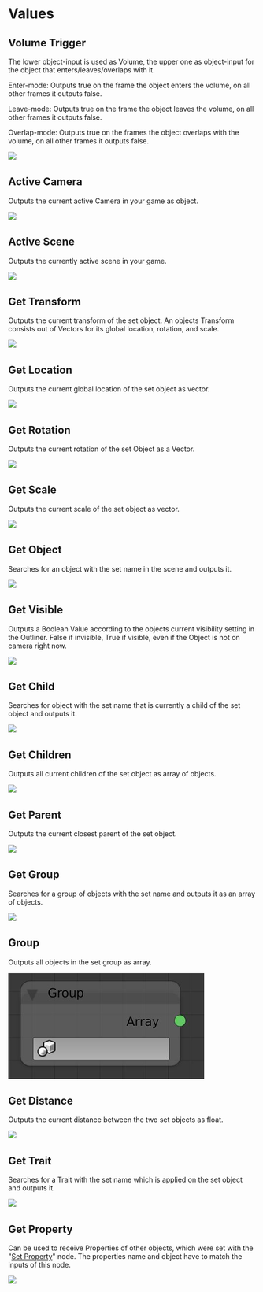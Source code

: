 # Values

## Volume Trigger

The lower object-input is used as Volume, the upper one as object-input for the object that enters/leaves/overlaps with it.

Enter-mode: Outputs true on the frame the object enters the volume, on all other frames it outputs false.

Leave-mode: Outputs true on the frame the object leaves the volume, on all other frames it outputs false.

Overlap-mode: Outputs true on the frames the object overlaps with the volume, on all other frames it outputs false.

![](/assets/Volume-trigger.JPG)


## Active Camera

Outputs the current active Camera in your game as object.

![](/assets/active-camera.JPG)

## Active Scene

Outputs the currently active scene in your game.

![](/assets/active-scene.JPG)

## Get Transform

Outputs the current transform of the set object. An objects Transform consists out of Vectors for its global location, rotation, and scale.

![](/assets/get-transform.JPG)


## Get Location

Outputs the current global location of the set object as vector.

![](/assets/get-location.JPG)


## Get Rotation

Outputs the current rotation of the set Object as a Vector.

![](/assets/get-rotation.JPG)


## Get Scale

Outputs the current scale of the set object as vector.

![](/assets/get-scale.JPG)


## Get Object

Searches for an object with the set name in the scene and outputs it.

![](/assets/get-object.JPG)


## Get Visible

Outputs a Boolean Value according to the objects current visibility setting in the Outliner. False if invisible, True if visible, even if the Object is not on camera right now.

![](/assets/get-visible.JPG)


## Get Child

Searches for object with the set name that is currently a child of the set object and outputs it.

![](/assets/get-child.JPG)


## Get Children

Outputs all current children of the set object as array of objects.

![](/assets/get-children.JPG)


## Get Parent

Outputs the current closest parent of the set object.

![](/assets/get-parent.JPG)


## Get Group

Searches for a group of objects with the set name and outputs it as an array of objects.

![](/assets/get-group.JPG)


## Group

Outputs all objects in the set group as array.

![](/assets/group.JPG) 


## Get Distance

Outputs the current distance between the two set objects as float.

![](/assets/get-distance.JPG)


## Get Trait

Searches for a Trait with the set name which is applied on the set object and outputs it.

![](/assets/get-trait.JPG)


## Get Property

Can be used to receive Properties of other objects, which were set with the "[Set Property](/logic-nodes/set-property.md)" node. The properties name and object have to match the inputs of this node.

![](/assets/Get-property.JPG)